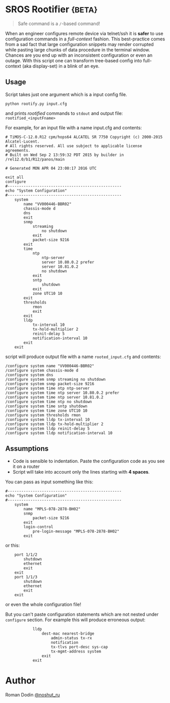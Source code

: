 # SROS Rootifier <small>{BETA}</small>

> Safe command is a `/`-based command!

When an engineer configures remote device via telnet/ssh it is **safer** to use configuration commands
in a _full-context_ fashion. This best-practice comes from a sad fact that large configuration snippets may render corrupted
while pasting large chunks of data procedure in the terminal window. Chances are you end up with an inconsistent configuration or even an
outage.
With this script one can transform tree-based config into full-context (aka display-set) in a blink of an eye.

## Usage
Script takes just one argument which is a input config file.
```shell
python rootify.py input.cfg
```
and prints _rootified_ commands to `stdout` and output file: `rootified_<inputFname>`

For example, for an input file with a name input.cfg and contents:
```
# TiMOS-C-12.0.R12 cpm/hops64 ALCATEL SR 7750 Copyright (c) 2000-2015 Alcatel-Lucent.
# All rights reserved. All use subject to applicable license agreements.
# Built on Wed Sep 2 13:59:32 PDT 2015 by builder in /rel12.0/b1/R12/panos/main

# Generated MON APR 04 23:00:17 2016 UTC

exit all
configure
#--------------------------------------------------
echo "System Configuration"
#--------------------------------------------------
    system
        name "VV000446-BBR02"
        chassis-mode d
        dns
        exit
        snmp
            streaming
                no shutdown
            exit
            packet-size 9216
        exit
        time
            ntp
                ntp-server
                server 10.80.0.2 prefer
                server 10.81.0.2
                no shutdown
            exit
            sntp
                shutdown
            exit
            zone UTC10 10
        exit
        thresholds
            rmon
            exit
        exit
        lldp
            tx-interval 10
            tx-hold-multiplier 2
            reinit-delay 5
            notification-interval 10
        exit
    exit
```
script will produce output file with a name `rooted_input.cfg` and contents:
```
/configure system name "VV000446-BBR02"
/configure system chassis-mode d
/configure system dns
/configure system snmp streaming no shutdown
/configure system snmp packet-size 9216
/configure system time ntp ntp-server
/configure system time ntp server 10.80.0.2 prefer
/configure system time ntp server 10.81.0.2
/configure system time ntp no shutdown
/configure system time sntp shutdown
/configure system time zone UTC10 10
/configure system thresholds rmon
/configure system lldp tx-interval 10
/configure system lldp tx-hold-multiplier 2
/configure system lldp reinit-delay 5
/configure system lldp notification-interval 10
```

## Assumptions
- Code is sensible to indentation. Paste the configuration code as you see it on a router
- Script will take into account only the lines starting with **4 spaces**.

You can pass as input something like this:
```
#--------------------------------------------------
echo "System Configuration"
#--------------------------------------------------
    system
        name "MPLS-078-2878-BH02"
        snmp
            packet-size 9216
        exit
        login-control
            pre-login-message "MPLS-078-2878-BH02"
        exit
```
or this:
```
    port 1/1/2
        shutdown
        ethernet
        exit
    exit
    port 1/1/3
        shutdown
        ethernet
        exit
    exit
```
or even the whole configuration file!

But you can't paste configuration statements which are not nested under `configure` section.
For example this will produce erroneous output:
```
            lldp
                dest-mac nearest-bridge
                    admin-status tx-rx
                    notification
                    tx-tlvs port-desc sys-cap
                    tx-mgmt-address system
                exit
            exit
```
# Author
Roman Dodin [@noshut_ru](https://twitter.com/noshut_ru)
